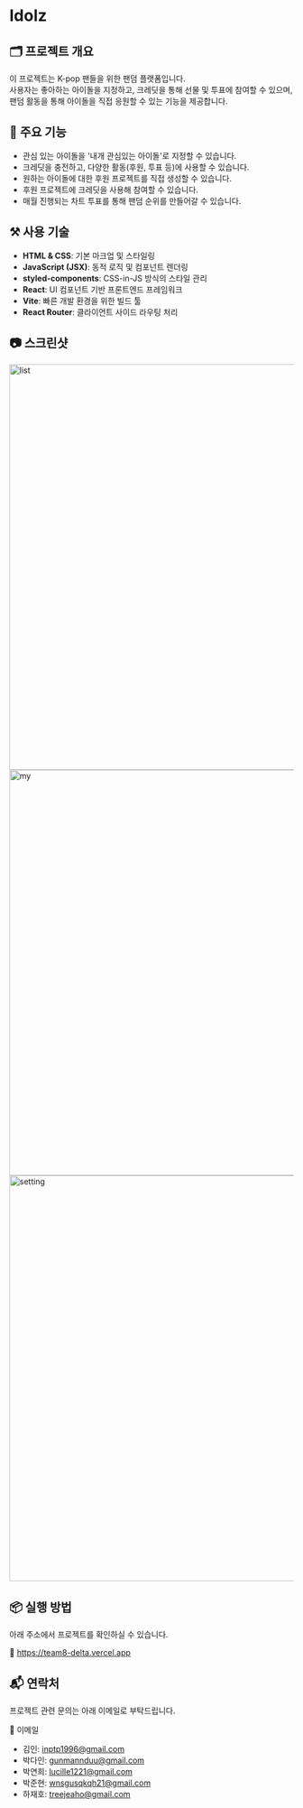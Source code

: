 # Idolz

## 🗂️ 프로젝트 개요
이 프로젝트는 K-pop 팬들을 위한 팬덤 플랫폼입니다.  
사용자는 좋아하는 아이돌을 지정하고, 크레딧을 통해 선물 및 투표에 참여할 수 있으며, 팬덤 활동을 통해 아이돌을 직접 응원할 수 있는 기능을 제공합니다.

## 🚀 주요 기능
- 관심 있는 아이돌을 '내개 관심있는 아이돌'로 지정할 수 있습니다.
- 크레딧을 충전하고, 다양한 활동(후원, 투표 등)에 사용할 수 있습니다.
- 원하는 아이돌에 대한 후원 프로젝트를 직접 생성할 수 있습니다.
- 후원 프로젝트에 크레딧을 사용해 참여할 수 있습니다.
- 매월 진행되는 차트 투표를 통해 팬덤 순위를 만들어갈 수 있습니다.

## ⚒️ 사용 기술
- **HTML & CSS**: 기본 마크업 및 스타일링
- **JavaScript (JSX)**: 동적 로직 및 컴포넌트 렌더링
- **styled-components**: CSS-in-JS 방식의 스타일 관리
- **React**: UI 컴포넌트 기반 프론트엔드 프레임워크
- **Vite**: 빠른 개발 환경을 위한 빌드 툴
- **React Router**: 클라이언트 사이드 라우팅 처리
 
## 📷 스크린샷
<img width="719" alt="list" src="https://github.com/user-attachments/assets/c7d2a51d-97b4-48b2-9615-7fe074129ec7" />
<img width="719" alt="my" src="https://github.com/user-attachments/assets/0363b5df-0e2e-44ab-8846-91a5dfd8a49b" />
<img width="719" alt="setting" src="https://github.com/user-attachments/assets/636fb5c1-1118-468a-86d9-55a9f946d14f" />


## 📦 실행 방법
아래 주소에서 프로젝트를 확인하실 수 있습니다. 

🔗 https://team8-delta.vercel.app

## 📬 연락처
프로젝트 관련 문의는 아래 이메일로 부탁드립니다.

📧 이메일
- 김인: inptp1996@gmail.com
- 박다인: gunmannduu@gmail.com
- 박연희: lucille1221@gmail.com
- 박준현: wnsgusqkqh21@gmail.com
- 하재호: treejeaho@gmail.com
